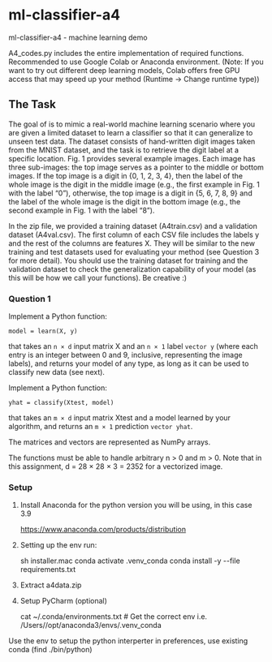 # ml-classifier-a4

ml-classifier-a4 - machine learning demo


A4_codes.py includes the entire implementation of required functions.
Recommended to use Google Colab or Anaconda environment.
(Note: If you want to try out different deep learning models, Colab offers free GPU
access that may speed up your method (Runtime → Change runtime type))

## The Task

The goal of is to mimic a real-world machine learning scenario
where you are given a limited dataset to learn a classifier so that it can generalize
to unseen test data.
The dataset consists of hand-written digit images taken from the MNIST dataset,
and the task is to retrieve the digit label at a specific location. Fig. 1 provides several
example images. Each image has three sub-images: the top image serves as a pointer
to the middle or bottom images. If the top image is a digit in {0, 1, 2, 3, 4}, then
the label of the whole image is the digit in the middle image (e.g., the first example
in Fig. 1 with the label “0”), otherwise, the top image is a digit in {5, 6, 7, 8, 9}
and the label of the whole image is the digit in the bottom image (e.g., the second
example in Fig. 1 with the label “8”).


In the zip file, we provided a training dataset (A4train.csv) and a validation
dataset (A4val.csv). The first column of each CSV file includes the labels y and
the rest of the columns are features X. They will be similar to the new training and
test datasets used for evaluating your method (see Question 3 for more detail). You
should use the training dataset for training and the validation dataset to check the
generalization capability of your model (as this will be how we call your functions).
Be creative :)

### Question 1

Implement a Python function:

    model = learn(X, y)

that takes an `n × d` input matrix X and an `n × 1` label `vector y` (where each entry is
an integer between 0 and 9, inclusive, representing the image labels), and returns
your model of any type, as long as it can be used to classify new data (see next).

Implement a Python function:

    yhat = classify(Xtest, model)

that takes an `m × d` input matrix Xtest and a model learned by your algorithm,
and returns an `m × 1` prediction `vector yhat`.

The matrices and vectors are represented as NumPy arrays.

The functions must be able to handle arbitrary n > 0 and m > 0. Note that in
this assignment, d = 28 × 28 × 3 = 2352 for a vectorized image.


### Setup

1. Install Anaconda for the python version you will be using, in this case 3.9

    https://www.anaconda.com/products/distribution

2. Setting up the env run:

    sh installer.mac 
    conda activate .venv_conda
    conda install -y --file requirements.txt

3. Extract a4data.zip


4. Setup PyCharm (optional)

    cat ~/.conda/environments.txt  # Get the correct env i.e.
    /Users/<user>/opt/anaconda3/envs/.venv_conda

Use the env to setup the python interperter in preferences, use existing conda (find ./bin/python)
